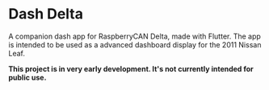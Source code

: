 # Dash Delta
A companion dash app for RaspberryCAN Delta, made with Flutter.
The app is intended to be used as a advanced dashboard display for the 2011 Nissan Leaf.

**This project is in very early development. It's not currently intended for public use.**
